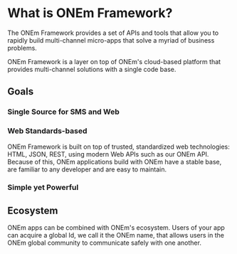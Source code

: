 # What is ONEm Framework?

The ONEm Framework provides a set of APIs and tools that allow you to rapidly build multi-channel micro-apps that solve a myriad of business problems.

ONEm Framework is a layer on top of ONEm's cloud-based platform that provides multi-channel solutions with a single code base.

## Goals

### Single Source for SMS and Web

### Web Standards-based

ONEm Framework is built on top of trusted, standardized web technologies: HTML, JSON, REST, using modern Web APIs such as our ONEm API. Because of this, ONEm applications build with ONEm have a stable base, are familiar to any developer and are easy to maintain.

### Simple yet Powerful

## Ecosystem

ONEm apps can be combined with ONEm's ecosystem.  Users of your app can acquire a global Id, we call it the ONEm name, that allows users in the ONEm global community to communicate safely with one another.

